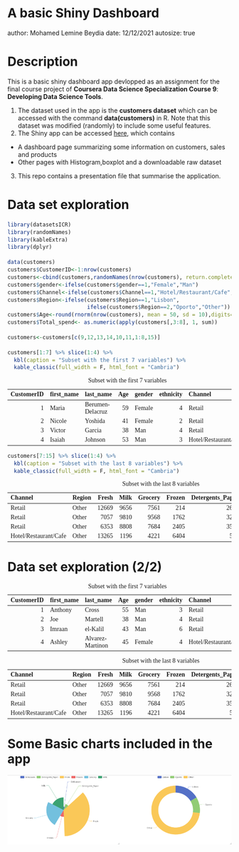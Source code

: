 A basic Shiny Dashboard
========================================================
author: Mohamed Lemine Beydia
date: 12/12/2021
autosize: true

Description
========================================================
This is a basic shiny dashboard app devlopped as an assignment for the final course project of **Coursera Data Science Specialization Course 9**: **Developing Data Science Tools**.

1. The dataset used in the app is the  **customers dataset** which can be accessed with the command **data(customers)** in R.
Note that this dataset was modified (randomly) to include some useful features.
2. The Shiny app can be accessed [here](https://lbeydia.shinyapps.io/my_basic_shiny_dashbord/), which contains
  - A dashboard page summarizing some information on customers, sales and products  
  - Other pages with Histogram,boxplot and a downloadable raw dataset
3. This repo contains a presentation file that summarise the application.


Data set exploration 
========================================================


```r
library(datasetsICR)
library(randomNames)
library(kableExtra)
library(dplyr)

data(customers)
customers$CustomerID<-1:nrow(customers)
customers<-cbind(customers,randomNames(nrow(customers), return.complete.data=TRUE))
customers$gender<-ifelse(customers$gender==1,"Female","Man")
customers$Channel<-ifelse(customers$Channel==1,"Hotel/Restaurant/Cafe","Retail")
customers$Region<-ifelse(customers$Region==1,"Lisbon",
                         ifelse(customers$Region==2,"Oporto","Other"))
customers$Age<-round(rnorm(nrow(customers), mean = 50, sd = 10),digits=0)
customers$Total_spend<- as.numeric(apply(customers[,3:8], 1, sum))

customers<-customers[c(9,12,13,14,10,11,1:8,15)]

customers[1:7] %>% slice(1:4) %>%
  kbl(caption = "Subset with the first 7 variables") %>%
  kable_classic(full_width = F, html_font = "Cambria")
```

<table class=" lightable-classic" style="font-family: Cambria; width: auto !important; margin-left: auto; margin-right: auto;">
<caption>Subset with the first 7 variables</caption>
 <thead>
  <tr>
   <th style="text-align:right;"> CustomerID </th>
   <th style="text-align:left;"> first_name </th>
   <th style="text-align:left;"> last_name </th>
   <th style="text-align:right;"> Age </th>
   <th style="text-align:left;"> gender </th>
   <th style="text-align:right;"> ethnicity </th>
   <th style="text-align:left;"> Channel </th>
  </tr>
 </thead>
<tbody>
  <tr>
   <td style="text-align:right;"> 1 </td>
   <td style="text-align:left;"> Maria </td>
   <td style="text-align:left;"> Berumen-Delacruz </td>
   <td style="text-align:right;"> 59 </td>
   <td style="text-align:left;"> Female </td>
   <td style="text-align:right;"> 4 </td>
   <td style="text-align:left;"> Retail </td>
  </tr>
  <tr>
   <td style="text-align:right;"> 2 </td>
   <td style="text-align:left;"> Nicole </td>
   <td style="text-align:left;"> Yoshida </td>
   <td style="text-align:right;"> 41 </td>
   <td style="text-align:left;"> Female </td>
   <td style="text-align:right;"> 2 </td>
   <td style="text-align:left;"> Retail </td>
  </tr>
  <tr>
   <td style="text-align:right;"> 3 </td>
   <td style="text-align:left;"> Victor </td>
   <td style="text-align:left;"> Garcia </td>
   <td style="text-align:right;"> 38 </td>
   <td style="text-align:left;"> Man </td>
   <td style="text-align:right;"> 4 </td>
   <td style="text-align:left;"> Retail </td>
  </tr>
  <tr>
   <td style="text-align:right;"> 4 </td>
   <td style="text-align:left;"> Isaiah </td>
   <td style="text-align:left;"> Johnson </td>
   <td style="text-align:right;"> 53 </td>
   <td style="text-align:left;"> Man </td>
   <td style="text-align:right;"> 3 </td>
   <td style="text-align:left;"> Hotel/Restaurant/Cafe </td>
  </tr>
</tbody>
</table>

```r
customers[7:15] %>% slice(1:4) %>%
  kbl(caption = "Subset with the last 8 variables") %>%
  kable_classic(full_width = F, html_font = "Cambria")
```

<table class=" lightable-classic" style="font-family: Cambria; width: auto !important; margin-left: auto; margin-right: auto;">
<caption>Subset with the last 8 variables</caption>
 <thead>
  <tr>
   <th style="text-align:left;"> Channel </th>
   <th style="text-align:left;"> Region </th>
   <th style="text-align:right;"> Fresh </th>
   <th style="text-align:right;"> Milk </th>
   <th style="text-align:right;"> Grocery </th>
   <th style="text-align:right;"> Frozen </th>
   <th style="text-align:right;"> Detergents_Paper </th>
   <th style="text-align:right;"> Delicassen </th>
   <th style="text-align:right;"> Total_spend </th>
  </tr>
 </thead>
<tbody>
  <tr>
   <td style="text-align:left;"> Retail </td>
   <td style="text-align:left;"> Other </td>
   <td style="text-align:right;"> 12669 </td>
   <td style="text-align:right;"> 9656 </td>
   <td style="text-align:right;"> 7561 </td>
   <td style="text-align:right;"> 214 </td>
   <td style="text-align:right;"> 2674 </td>
   <td style="text-align:right;"> 1338 </td>
   <td style="text-align:right;"> 34112 </td>
  </tr>
  <tr>
   <td style="text-align:left;"> Retail </td>
   <td style="text-align:left;"> Other </td>
   <td style="text-align:right;"> 7057 </td>
   <td style="text-align:right;"> 9810 </td>
   <td style="text-align:right;"> 9568 </td>
   <td style="text-align:right;"> 1762 </td>
   <td style="text-align:right;"> 3293 </td>
   <td style="text-align:right;"> 1776 </td>
   <td style="text-align:right;"> 33266 </td>
  </tr>
  <tr>
   <td style="text-align:left;"> Retail </td>
   <td style="text-align:left;"> Other </td>
   <td style="text-align:right;"> 6353 </td>
   <td style="text-align:right;"> 8808 </td>
   <td style="text-align:right;"> 7684 </td>
   <td style="text-align:right;"> 2405 </td>
   <td style="text-align:right;"> 3516 </td>
   <td style="text-align:right;"> 7844 </td>
   <td style="text-align:right;"> 36610 </td>
  </tr>
  <tr>
   <td style="text-align:left;"> Hotel/Restaurant/Cafe </td>
   <td style="text-align:left;"> Other </td>
   <td style="text-align:right;"> 13265 </td>
   <td style="text-align:right;"> 1196 </td>
   <td style="text-align:right;"> 4221 </td>
   <td style="text-align:right;"> 6404 </td>
   <td style="text-align:right;"> 507 </td>
   <td style="text-align:right;"> 1788 </td>
   <td style="text-align:right;"> 27381 </td>
  </tr>
</tbody>
</table>

Data set exploration (2/2)
========================================================

<table class=" lightable-classic" style="font-family: Cambria; width: auto !important; margin-left: auto; margin-right: auto;">
<caption>Subset with the first 7 variables</caption>
 <thead>
  <tr>
   <th style="text-align:right;"> CustomerID </th>
   <th style="text-align:left;"> first_name </th>
   <th style="text-align:left;"> last_name </th>
   <th style="text-align:right;"> Age </th>
   <th style="text-align:left;"> gender </th>
   <th style="text-align:right;"> ethnicity </th>
   <th style="text-align:left;"> Channel </th>
  </tr>
 </thead>
<tbody>
  <tr>
   <td style="text-align:right;"> 1 </td>
   <td style="text-align:left;"> Anthony </td>
   <td style="text-align:left;"> Cross </td>
   <td style="text-align:right;"> 55 </td>
   <td style="text-align:left;"> Man </td>
   <td style="text-align:right;"> 3 </td>
   <td style="text-align:left;"> Retail </td>
  </tr>
  <tr>
   <td style="text-align:right;"> 2 </td>
   <td style="text-align:left;"> Joe </td>
   <td style="text-align:left;"> Martell </td>
   <td style="text-align:right;"> 38 </td>
   <td style="text-align:left;"> Man </td>
   <td style="text-align:right;"> 4 </td>
   <td style="text-align:left;"> Retail </td>
  </tr>
  <tr>
   <td style="text-align:right;"> 3 </td>
   <td style="text-align:left;"> Imraan </td>
   <td style="text-align:left;"> el-Kalil </td>
   <td style="text-align:right;"> 43 </td>
   <td style="text-align:left;"> Man </td>
   <td style="text-align:right;"> 6 </td>
   <td style="text-align:left;"> Retail </td>
  </tr>
  <tr>
   <td style="text-align:right;"> 4 </td>
   <td style="text-align:left;"> Ashley </td>
   <td style="text-align:left;"> Alvarez-Martinon </td>
   <td style="text-align:right;"> 45 </td>
   <td style="text-align:left;"> Female </td>
   <td style="text-align:right;"> 4 </td>
   <td style="text-align:left;"> Hotel/Restaurant/Cafe </td>
  </tr>
</tbody>
</table>

<table class=" lightable-classic" style="font-family: Cambria; width: auto !important; margin-left: auto; margin-right: auto;">
<caption>Subset with the last 8 variables</caption>
 <thead>
  <tr>
   <th style="text-align:left;"> Channel </th>
   <th style="text-align:left;"> Region </th>
   <th style="text-align:right;"> Fresh </th>
   <th style="text-align:right;"> Milk </th>
   <th style="text-align:right;"> Grocery </th>
   <th style="text-align:right;"> Frozen </th>
   <th style="text-align:right;"> Detergents_Paper </th>
   <th style="text-align:right;"> Delicassen </th>
   <th style="text-align:right;"> Total_spend </th>
  </tr>
 </thead>
<tbody>
  <tr>
   <td style="text-align:left;"> Retail </td>
   <td style="text-align:left;"> Other </td>
   <td style="text-align:right;"> 12669 </td>
   <td style="text-align:right;"> 9656 </td>
   <td style="text-align:right;"> 7561 </td>
   <td style="text-align:right;"> 214 </td>
   <td style="text-align:right;"> 2674 </td>
   <td style="text-align:right;"> 1338 </td>
   <td style="text-align:right;"> 34112 </td>
  </tr>
  <tr>
   <td style="text-align:left;"> Retail </td>
   <td style="text-align:left;"> Other </td>
   <td style="text-align:right;"> 7057 </td>
   <td style="text-align:right;"> 9810 </td>
   <td style="text-align:right;"> 9568 </td>
   <td style="text-align:right;"> 1762 </td>
   <td style="text-align:right;"> 3293 </td>
   <td style="text-align:right;"> 1776 </td>
   <td style="text-align:right;"> 33266 </td>
  </tr>
  <tr>
   <td style="text-align:left;"> Retail </td>
   <td style="text-align:left;"> Other </td>
   <td style="text-align:right;"> 6353 </td>
   <td style="text-align:right;"> 8808 </td>
   <td style="text-align:right;"> 7684 </td>
   <td style="text-align:right;"> 2405 </td>
   <td style="text-align:right;"> 3516 </td>
   <td style="text-align:right;"> 7844 </td>
   <td style="text-align:right;"> 36610 </td>
  </tr>
  <tr>
   <td style="text-align:left;"> Hotel/Restaurant/Cafe </td>
   <td style="text-align:left;"> Other </td>
   <td style="text-align:right;"> 13265 </td>
   <td style="text-align:right;"> 1196 </td>
   <td style="text-align:right;"> 4221 </td>
   <td style="text-align:right;"> 6404 </td>
   <td style="text-align:right;"> 507 </td>
   <td style="text-align:right;"> 1788 </td>
   <td style="text-align:right;"> 27381 </td>
  </tr>
</tbody>
</table>

Some Basic charts included in the app
========================================================


<img src="Rplot1.png" title="A caption" alt="A caption" width="50%" /><img src="Rplot2.png" title="A caption" alt="A caption" width="50%" />

